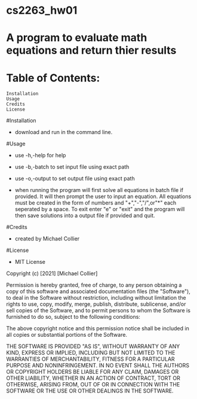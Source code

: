 # cs2263_hw01

# A program to evaluate math equations and return thier results

# Table of Contents:
	Installation
	Usage
	Credits
	License

#Installation
 - download and run in the command line.	

#Usage
 - use -h,-help for help
 - use -b,-batch to set input file using exact path
 - use -o,-output to set output file using exact path

 - when running the program will first solve all equations in batch file if provided.
It will then prompt the user to input an equation. 
All equations must be created in the form of numbers and "+","-","/",or"*" each seperated by a space.
To exit enter "e" or "exit" and the program will then save solutions into a output file if provided and quit.

#Credits
 - created by Michael Collier

#License
 - MIT License

Copyright (c) [2021] [Michael Collier]

Permission is hereby granted, free of charge, to any person obtaining a copy
of this software and associated documentation files (the "Software"), to deal
in the Software without restriction, including without limitation the rights
to use, copy, modify, merge, publish, distribute, sublicense, and/or sell
copies of the Software, and to permit persons to whom the Software is
furnished to do so, subject to the following conditions:

The above copyright notice and this permission notice shall be included in all
copies or substantial portions of the Software.

THE SOFTWARE IS PROVIDED "AS IS", WITHOUT WARRANTY OF ANY KIND, EXPRESS OR
IMPLIED, INCLUDING BUT NOT LIMITED TO THE WARRANTIES OF MERCHANTABILITY,
FITNESS FOR A PARTICULAR PURPOSE AND NONINFRINGEMENT. IN NO EVENT SHALL THE
AUTHORS OR COPYRIGHT HOLDERS BE LIABLE FOR ANY CLAIM, DAMAGES OR OTHER
LIABILITY, WHETHER IN AN ACTION OF CONTRACT, TORT OR OTHERWISE, ARISING FROM,
OUT OF OR IN CONNECTION WITH THE SOFTWARE OR THE USE OR OTHER DEALINGS IN THE
SOFTWARE.